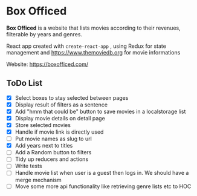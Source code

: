 # Box Officed

**Box Officed** is a website that lists movies according to their revenues, filterable by years and genres.

React app created with `create-react-app` , using Redux for state management
and https://www.themoviedb.org for movie informations

Website: https://boxofficed.com/

## ToDo List

- [x] Select boxes to stay selected between pages
- [x] Display result of filters as a sentence
- [x] Add "hmm that could be" button to save movies in a localstorage list
- [x] Display movie details on detail page
- [x] Store selected movies
- [x] Handle if movie link is directly used
- [ ] Put movie names as slug to url
- [x] Add years next to titles
- [ ] Add a Random button to filters
- [ ] Tidy up reducers and actions
- [ ] Write tests
- [ ] Handle movie list when user is a guest then logs in. We should have a merge mechanism
- [ ] Move some more api functionality like retrieving genre lists etc to HOC
